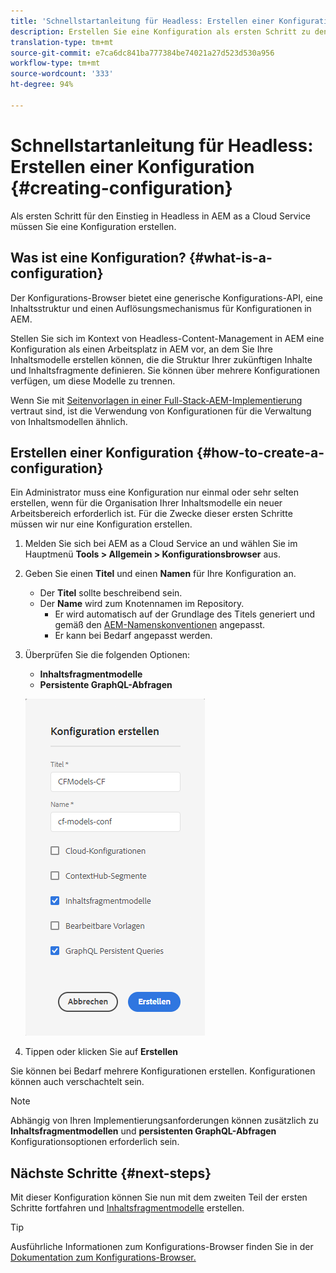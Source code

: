 ```yaml
---
title: 'Schnellstartanleitung für Headless: Erstellen einer Konfiguration'
description: Erstellen Sie eine Konfiguration als ersten Schritt zu den ersten Schritten mit dem Kopflosen in AEM als Cloud Service.
translation-type: tm+mt
source-git-commit: e7ca6dc841ba777384be74021a27d523d530a956
workflow-type: tm+mt
source-wordcount: '333'
ht-degree: 94%

---
```



# Schnellstartanleitung für Headless: Erstellen einer Konfiguration {#creating-configuration}

Als ersten Schritt für den Einstieg in Headless in AEM as a Cloud Service müssen Sie eine Konfiguration erstellen.

## Was ist eine Konfiguration? {#what-is-a-configuration}

Der Konfigurations-Browser bietet eine generische Konfigurations-API, eine Inhaltsstruktur und einen Auflösungsmechanismus für Konfigurationen in AEM.

Stellen Sie sich im Kontext von Headless-Content-Management in AEM eine Konfiguration als einen Arbeitsplatz in AEM vor, an dem Sie Ihre Inhaltsmodelle erstellen können, die die Struktur Ihrer zukünftigen Inhalte und Inhaltsfragmente definieren. Sie können über mehrere Konfigurationen verfügen, um diese Modelle zu trennen.

Wenn Sie mit [Seitenvorlagen in einer Full-Stack-AEM-Implementierung](/help/sites-cloud/authoring/features/templates.md) vertraut sind, ist die Verwendung von Konfigurationen für die Verwaltung von Inhaltsmodellen ähnlich.

## Erstellen einer Konfiguration {#how-to-create-a-configuration}

Ein Administrator muss eine Konfiguration nur einmal oder sehr selten erstellen, wenn für die Organisation Ihrer Inhaltsmodelle ein neuer Arbeitsbereich erforderlich ist. Für die Zwecke dieser ersten Schritte müssen wir nur eine Konfiguration erstellen.

1. Melden Sie sich bei AEM as a Cloud Service an und wählen Sie im Hauptmenü **Tools > Allgemein > Konfigurationsbrowser** aus.
1. Geben Sie einen **Titel** und einen **Namen** für Ihre Konfiguration an.
   * Der **Titel** sollte beschreibend sein.
   * Der **Name** wird zum Knotennamen im Repository.
      * Er wird automatisch auf der Grundlage des Titels generiert und gemäß den [AEM-Namenskonventionen](/help/implementing/developing/introduction/naming-conventions.md) angepasst.
      * Er kann bei Bedarf angepasst werden.
1. Überprüfen Sie die folgenden Optionen:
   * **Inhaltsfragmentmodelle**
   * **Persistente GraphQL-Abfragen**

   ![Konfiguration erstellen](../assets/create-configuration.png)

1. Tippen oder klicken Sie auf **Erstellen**

Sie können bei Bedarf mehrere Konfigurationen erstellen. Konfigurationen können auch verschachtelt sein.

>[!NOTE]
>
>Abhängig von Ihren Implementierungsanforderungen können zusätzlich zu **Inhaltsfragmentmodellen** und **persistenten GraphQL-Abfragen** Konfigurationsoptionen erforderlich sein.

## Nächste Schritte {#next-steps}

Mit dieser Konfiguration können Sie nun mit dem zweiten Teil der ersten Schritte fortfahren und [Inhaltsfragmentmodelle](create-content-model.md) erstellen.

>[!TIP]
>
>Ausführliche Informationen zum Konfigurations-Browser finden Sie in der [Dokumentation zum Konfigurations-Browser.](/help/implementing/developing/introduction/configurations.md)

